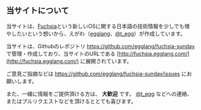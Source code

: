 ## 当サイトについて

当サイトは、[Fuchsia](https://fuchsia.googlesource.com/)という新しいOSに関する日本語の技術情報を少しでも増やしたいという想いから、えがわ（[egglang](https://github.com/egglang)、[@t_egg](https://twitter.com/t_egg)）が作成しています。

当サイトは、Githubのレポジトリ https://github.com/egglang/fuchsia-sunday で管理・作成しており、当サイトのURLである [http://fuchsia.egglang.com/](http://fuchsia.egglang.com/) に展開されています。

ご意見ご指摘などは https://github.com/egglang/fuchsia-sunday/issues にお願いします。

また、一緒に情報をご提供頂ける方は、 **大歓迎** です。 [@t_egg](https://twitter.com/t_egg) などへの連絡、またはプルリクエストなどを頂けるととても喜びます。
